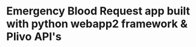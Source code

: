 Emergency Blood Request app built with python webapp2 framework & Plivo API's
=============================================================================



